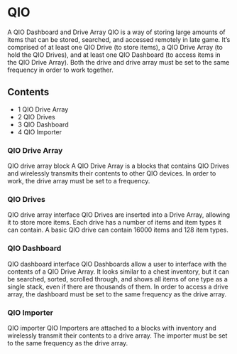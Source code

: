 # QIO

A QIO Dashboard and Drive Array QIO is a way of storing large amounts of items that can be stored, searched, and accessed remotely in late game. It’s comprised of at least one QIO Drive (to store items), a QIO Drive Array (to hold the QIO Drives), and at least one QIO Dashboard (to access items in the QIO Drive Array). Both the drive and drive array must be set to the same frequency in order to work together.

## Contents

- 1 QIO Drive Array
- 2 QIO Drives
- 3 QIO Dashboard
- 4 QIO Importer

### QIO Drive Array

QIO drive array block A QIO Drive Array is a blocks that contains QIO Drives and wirelessly transmits their contents to other QIO devices. In order to work, the drive array must be set to a frequency.

### QIO Drives

QIO drive array interface QIO Drives are inserted into a Drive Array, allowing it to store more items. Each drive has a number of items and item types it can contain. A basic QIO drive can contain 16000 items and 128 item types.

### QIO Dashboard

QIO dashboard interface QIO Dashboards allow a user to interface with the contents of a QIO Drive Array. It looks similar to a chest inventory, but it can be searched, sorted, scrolled through, and shows all items of one type as a single stack, even if there are thousands of them. In order to access a drive array, the dashboard must be set to the same frequency as the drive array.

### QIO Importer

QIO importer QIO Importers are attached to a blocks with inventory and wirelessly transmit their contents to a drive array. The importer must be set to the same frequency as the drive array.